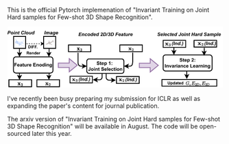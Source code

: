 
This is the official Pytorch implemenation of "Invariant Training on Joint Hard samples for Few-shot 3D Shape Recognition".

<div align="center">
  <img src="./framwork.pdf"/>
</div>


I've recently been busy preparing my submission for ICLR as well as expanding the paper's content for journal publication. 

The arxiv version of "Invariant Training on Joint Hard samples for Few-shot 3D Shape Recognition" will be available in August. The code will be open-sourced later this year.
